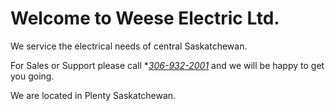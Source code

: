 # Welcome to Weese Electric Ltd.

We service the electrical needs of central Saskatchewan.

For Sales or Support please call **<a href="tel:306-932-2001">306-932-2001</a>* and we will be happy to get you going.

We are located in Plenty Saskatchewan.
